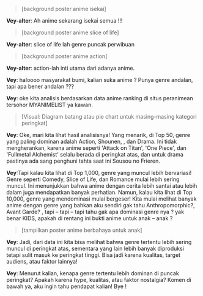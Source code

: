 >[background poster anime isekai]

**Vey-alter**: Ah anime sekarang isekai semua !!!

>[background poster anime slice of life]

**Vey-alter**: slice of life lah genre puncak perwibuan

>[background poster anime action]

**Vey-alter**: action-lah inti utama dari adanya anime.

**Vey**: haloooo masyarakat bumi, kalian suka anime ? Punya genre andalan, tapi apa bener andalan ???

**Vey**: oke kita analisis berdasarkan data anime ranking di situs peranimean tersohor MYANIMELIST ya kawan.

>[Visual: Diagram batang atau pie chart untuk masing-masing kategori peringkat]

**Vey**: Oke, mari kita lihat hasil analisisnya! Yang menarik, di Top 50, genre yang paling dominan adalah Action, Shounen, , dan Drama. Ini tidak mengherankan, karena anime seperti 'Attack on Titan', 'One Piece', dan 'Fullmetal Alchemist' selalu berada di peringkat atas, dan untuk drama pastinya ada sang penghuni tahta saat ini Sousou no Frieren.

**Vey**:Tapi kalau kita lihat di Top 1,000, genre yang muncul lebih bervariasi! Genre seperti Comedy, Slice of Life, dan Romance mulai lebih sering muncul. Ini menunjukkan bahwa anime dengan cerita lebih santai atau lebih dalam juga mendapatkan banyak perhatian.
Namun, kalau kita lihat di Top 10,000, genre yang mendominasi mulai bergeser! Kita mulai melihat banyak anime dengan genre yang bahkan aku sendiri gak tahu Anthropomorphic?, Avant Garde? , tapi – tapi – tapi tahu gak apa dominasi genre nya ? yak benar KIDS, apakah di rentang ini bukti anime untuk anak – anak ?

>[tampilkan poster anime berbahaya untuk anak]

**Vey**: Jadi, dari data ini kita bisa melihat bahwa genre tertentu lebih sering muncul di peringkat atas, sementara yang lain lebih banyak diproduksi tetapi sulit masuk ke peringkat tinggi. Bisa jadi karena kualitas, target audiens, atau faktor lainnya!

**Vey**: Menurut kalian, kenapa genre tertentu lebih dominan di puncak peringkat? Apakah karena hype, kualitas, atau faktor nostalgia? Komen di bawah ya, aku ingin tahu pendapat kalian! Bye !
